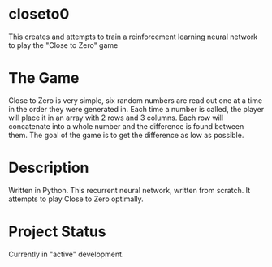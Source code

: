 # closeto0

This creates and attempts to train a reinforcement learning neural network to play the "Close to Zero" game

# The Game

Close to Zero is very simple, six random numbers are read out one at a time in the order they were generated in. Each time a number is called, the player will place it in an array with 2 rows and 3 columns. Each row will concatenate into a whole number and the difference is found between them. The goal of the game is to get the difference as low as possible.

# Description

Written in Python.
This recurrent neural network, written from scratch. It attempts to play Close to Zero optimally.

# Project Status

Currently in "active" development.

